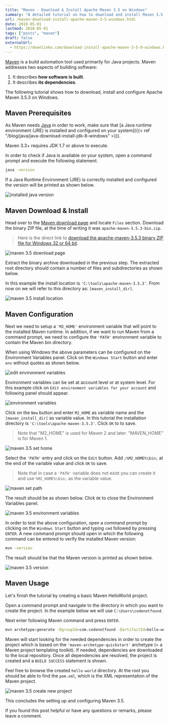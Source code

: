 ```yaml
---
title: "Maven - Download & Install Apache Maven 3.5 on Windows"
summary: "A detailed tutorial on how to download and install Maven 3.5.3 on Windows."
url: /maven-download-install-apache-maven-3-5-windows.html
date: 2018-05-01
lastmod: 2018-05-01
tags: ["posts", "maven"]
draft: false
externalUrl:
  - https://downlinko.com/download-install-apache-maven-3-5-0-windows.html
---
```


[Maven](https://maven.apache.org/) is a build automation tool used primarily for Java projects. Maven addresses two aspects of building software:

1. It describes **how software is built**.
2. It describes **its dependencies**.

The following tutorial shows how to download, install and configure Apache Maven 3.5.3 on Windows.

## Maven Prerequisites

As Maven needs [Java](https://java.com/en/download/) in order to work, make sure that [a Java runtime environment (JRE) is installed and configured on your system]({{< ref "/blog/java/java-download-install-jdk-8-windows" >}}).

Maven 3.3+ requires JDK 1.7 or above to execute.

In order to check if Java is available on your system, open a command prompt and execute the following statement.

``` bash
java -version
```

If a Java Runtime Environment (JRE) is correctly installed and configured the version will be printed as shown below.

![installed java version](installed-java-version.png)

## Maven Download & Install

Head over to the [Maven download page](https://maven.apache.org/download.cgi) and locate `Files` section. Download the binary ZIP file, at the time of writing it was `apache-maven-3.5.3-bin.zip`.

> Here is the direct link to [download the apache-maven-3.5.3 binary ZIP file for Windows 32 or 64 bit](http://www-us.apache.org/dist/maven/maven-3/3.5.3/binaries/apache-maven-3.5.3-bin.zip).

![maven 3.5 download page](maven-3-5-download-page.png)

Extract the binary archive downloaded in the previous step. The extracted root directory should contain a number of files and subdirectories as shown below.

In this example the install location is `'C:\tools\apache-maven-3.5.3'`. From now on we will refer to this directory as: `[maven_install_dir]`.

![maven 3.5 install location](maven-3-5-install-location.png)

## Maven Configuration

Next we need to setup a `'M2_HOME'` environment variable that will point to the installed Maven runtime. In addition, if we want to run Maven from a command prompt, we need to configure the `'PATH'` environment variable to contain the Maven bin directory.

When using Windows the above parameters can be configured on the Environment Variables panel. Click on the `Windows Start` button and enter `env` without quotes as shown below.

![edit environment variables](edit-environment-variables.png)

Environment variables can be set at account level or at system level. For this example click on `Edit environment variables for your account` and following panel should appear.

![environment variables](environment-variables.png)

Click on the `New` button and enter `M2_HOME` as variable name and the `[maven_install_dir]` as variable value. In this tutorial the installation directory is `'C:\tools\apache-maven-3.5.3'`. Click `OK` to to save.

> Note that "M2_HOME" is used for Maven 2 and later. "MAVEN_HOME" is for Maven 1.

![maven 3.5 set home](maven-3-5-set-home.png)

Select the `'PATH'` entry and click on the `Edit` button. Add `;%M2_HOME%\bin;` at the end of the variable value and click `OK` to save.

> Note that in case a `'PATH'` variable does not exist you can create it and use `%M2_HOME%\bin;` as the variable value.

![maven set path](maven-set-path.png)

The result should be as shown below. Click `OK` to close the Environment Variables panel.

![maven 3.5 environment variables](maven-3-5-environment-variables.png)

In order to test the above configuration, open a command prompt by clicking on the `Windows Start` button and typing `cmd` followed by pressing `ENTER`. A new command prompt should open in which the following command can be entered to verify the installed Maven version:

``` bash
mvn -version
```

The result should be that the Maven version is printed as shown below.

![maven 3.5 version](maven-3-5-version.png)

## Maven Usage

Let's finish the tutorial by creating a basic Maven HelloWorld project.

Open a command prompt and navigate to the directory in which you want to create the project. In the example below we will use `C:\Users\codenotfound`.

Next enter following Maven command and press `ENTER`.

``` bash
mvn archetype:generate -DgroupId=com.codenotfound -DartifactId=hello-world -DarchetypeArtifactId=maven-archetype-quickstart -DinteractiveMode=false
```

Maven will start looking for the needed dependencies in order to create the project which is based on the `'maven-archetype-quickstart'` archetype (= a Maven project templating toolkit). If needed, dependencies are downloaded to the local repository. Once all dependencies are resolved, the project is created and a `BUILD SUCCESS` statement is shown.

Feel free to browse the created `hello-world` directory. At the root you should be able to find the `pom.xml`, which is the XML representation of the Maven project.

![maven 3.5 create new project](maven-3-5-create-new-project.png)

This concludes the setting up and configuring Maven 3.5.

If you found this post helpful or have any questions or remarks, please leave a comment.
